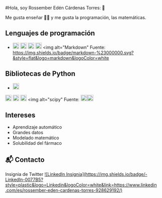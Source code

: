 #Hola, soy Rossember Edén Cárdenas Torres: 👋

Me gusta enseñar :man_teacher: y me gusta la programación, las matemáticas.

## Lenguajes de programación
- <img alt="Python" src="https://img.shields.io/badge/python%20-%2314354C.svg?&style=flat&logo=python&logoColor=white" height="20"/> <img alt="R" src="https://img.shields.io/badge/R-%23276DC3.svg?&style=flat&logo=r&logoColor=white" height="20"/>  <img alt="HTML5" src="https://img.shields.io/badge/html5%20-%23E34F26.svg?&style=flat&logo=html5&logoColor=white" height="20"/>  <img alt="LaTeX" src="https://img.shields.io/badge/latex%20-%23008080.svg?&style=flat&logo=latex&logoColor=white" height="20" /> <img alt="Markdown" Fuente: https://img.shields.io/badge/markdown-%23000000.svg?&style=flat&logo=markdown&logoColor=white

## Bibliotecas de Python
- <img alt="Jupyter" src="https://img.shields.io/badge/Jupyter%20-%23F37626.svg?&style=flat&logo=Jupyter&logoColor=white" height="20" />
<img alt="NumPy" src="https://img.shields.io/badge/numpy%20-%230095D5.svg?&style=flat&logo=numpy&logoColor=white" height="20"/> <img alt="Pandas" src="https://img.shields.io/badge/pandas%20-%23150458.svg?&style=flat&logo=pandas&logoColor=white" height="20" /> <img alt="SymPy" src="https://img.shields.io/badge/SymPy%20-%23239120.svg?&style=flat&logo=sympy&logoColor=white" height="20" />  <img alt="scipy" Fuente: <img alt="plotly" src="https://img.shields.io/badge/tensorflow%20-%23FF6F00.svg?&style=flat&logo=tensorflow&logoColor=white" height="20" /><img alt="keras" src="https://img.shields.io/badge/keras%20-%23D00000.svg?&style=flat&logo=keras&logoColor=white" height="20" />

## Intereses
- Aprendizaje automático
- Grandes datos
- Modelado matemático
- Solubilidad del fármaco

## 📬 Contacto
Insignia de Twitter
[![LinkedIn Insignia](https://img.shields.io/badge/-LinkedIn-0077B5?style=plastic&logo=Linkedin&logoColor=white&link=https://www.linkedin .com/es/rossember-eden-cardenas-torres-928629192/)](https://www.linkedin.com/es/rossember-eden-cardenas-torres-928629192/)
<!--
**erivera23/erivera23** es un repositorio ✨ _especial_ ✨ porque su `README.md` (este archivo) aparece en su perfil de GitHub.

Aquí te dejamos algunas ideas para que puedas empezar:

- 🔭 Actualmente estoy trabajando en...
- 🌱Actualmente estoy aprendiendo...
- 👯 Estoy buscando colaborar en...
- 🤔 Estoy buscando ayuda con...
- 💬 Pregúntame sobre...
- 📫 Cómo llegar a mí: ...
- 😄 Pronombres: ...
- ⚡ Dato curioso: ...
-->
